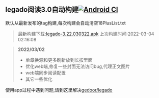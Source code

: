 ## legado阅读3.0自动构建[![Android CI](https://github.com/10bits/gedoor-Build/workflows/Android%20CI/badge.svg)](https://github.com/10bits/gedoor-Build/actions)

默认从最新发布的tag构建,每次构建会自动清空18PlusList.txt

> 最新构建下载:[legado-3.22.030322.apk](https://github.com/10bits/gedoor-Build/releases/download/legado-3.22.030322/legado-3.22.030322.apk) 上次构建时间:2022-03-04 02:16:08
<!--start-->
> **2022/03/02**
> 
> * 单章换源和更多刷新放到长按里面
> * 优化web端,修复一些封面无法访问bug,代理正文图片
> * web端同步阅读配置
> * 其它一些优化
<!--end-->
  
使用app过程中遇到问题,请到这里解决[gedoor/legado](https://github.com/gedoor/legado/issues)

